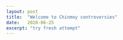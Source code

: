 ```yaml
---
layout: post
title:  "Welcome to Chinmoy controversies"
date:   2020-06-25
excerpt: "try fresh attempt"
---
```

